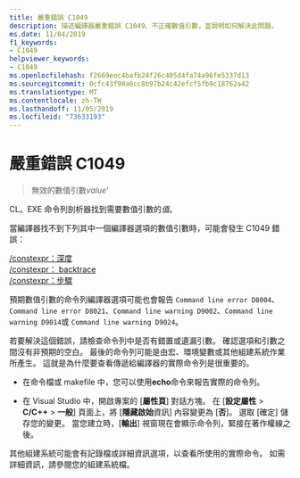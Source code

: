 ```yaml
---
title: 嚴重錯誤 C1049
description: 描述編譯器嚴重錯誤 C1049、不正確數值引數，並說明如何解決此問題。
ms.date: 11/04/2019
f1_keywords:
- C1049
helpviewer_keywords:
- C1049
ms.openlocfilehash: f2669eec4bafb24f26c405d4fa74a96fe5337d13
ms.sourcegitcommit: 0cfc43f90a6cc8b97b24c42efcf5fb9c18762a42
ms.translationtype: MT
ms.contentlocale: zh-TW
ms.lasthandoff: 11/05/2019
ms.locfileid: "73633193"
---
```

# <a name="fatal-error-c1049"></a>嚴重錯誤 C1049

> 無效的數值引數*value*'

CL。EXE 命令列剖析器找到需要數值引數的*值*。

當編譯器找不到下列其中一個編譯器選項的數值引數時，可能會發生 C1049 錯誤：

[/constexpr：深度](/cpp/build/reference/constexpr-control-constexpr-evaluation)\
[/constexpr： backtrace](/cpp/build/reference/constexpr-control-constexpr-evaluation)\
[/constexpr：步驟](/cpp/build/reference/constexpr-control-constexpr-evaluation)

預期數值引數的命令列編譯器選項可能也會報告 `Command line error D8004`、`Command line error D8021`、`Command line warning D9002`、`Command line warning D9014`或 `Command line warning D9024`。

若要解決這個錯誤，請檢查命令列中是否有錯置或遺漏引數。 確認選項和引數之間沒有非預期的空白。 最後的命令列可能是由宏、環境變數或其他組建系統作業所產生。 這就是為什麼要查看傳遞給編譯器的實際命令列是很重要的。

- 在命令檔或 makefile 中，您可以使用**echo**命令來報告實際的命令列。

- 在 Visual Studio 中，開啟專案的 [**屬性頁**] 對話方塊。 在 [**設定屬性** > **C/C++**  > **一般**] 頁面上，將 [**隱藏啟始**資訊] 內容變更為 [**否**]。 選取 [確定] 儲存您的變更。 當您建立時，[**輸出**] 視窗現在會顯示命令列，緊接在著作權線之後。

其他組建系統可能會有記錄檔或詳細資訊選項，以查看所使用的實際命令。 如需詳細資訊，請參閱您的組建系統檔。
